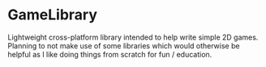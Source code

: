 # GameLibrary
Lightweight cross-platform library intended to help write simple 2D games. Planning to not make use of some libraries which would otherwise be helpful as I like doing things from scratch for fun / education.
